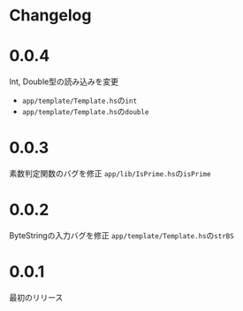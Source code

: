 # Changelog

# 0.0.4
Int, Double型の読み込みを変更
- `app/template/Template.hs`の`int`
- `app/template/Template.hs`の`double`

# 0.0.3
素数判定関数のバグを修正
`app/lib/IsPrime.hs`の`isPrime`

# 0.0.2
ByteStringの入力バグを修正
`app/template/Template.hs`の`strBS`

# 0.0.1
最初のリリース